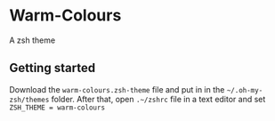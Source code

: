 # Warm-Colours
A zsh theme
## Getting started
Download the `warm-colours.zsh-theme` file and put in in the `~/.oh-my-zsh/themes` folder. After that, open `.~/zshrc` file in a text editor and set `ZSH_THEME = warm-colours`
